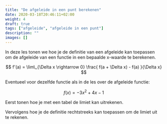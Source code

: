 ```yaml
---
title: "De afgeleide in een punt berekenen"
date: 2020-03-18T20:46:11+02:00
weight: 4
draft: true
tags: ["afgeleide", "afgeleide in een punt"]
description: ""
images: []
---
```


In deze les tonen we hoe je de definitie van een afgeleide kan toepassen om de
afgeleide van een functie in een bepaalde x-waarde te berekenen.

$$ f'(a) = \lim\_{\Delta x \rightarrow 0} \frac{ f(a + \Delta x) - f(a) }{\Delta x} $$

Eventueel voor dezelfde functie als in de les over de afgeleide functie: 

$$f(x) = -3x^2 + 4x - 1$$

Eerst tonen hoe je met een tabel de limiet kan uitrekenen.

Vervolgens hoe je de definitie rechtstreeks kan toepassen om de limiet uit te rekenen.